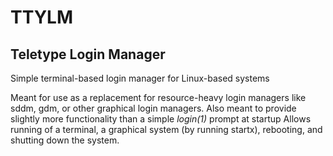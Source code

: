 # TTYLM
## Teletype Login Manager

Simple terminal-based login manager for Linux-based systems

Meant for use as a replacement for resource-heavy login managers like sddm, gdm, or other graphical login managers.
Also meant to provide slightly more functionality than a simple *login(1)* prompt at startup
Allows running of a terminal, a graphical system (by running startx), rebooting, and shutting down the system.
